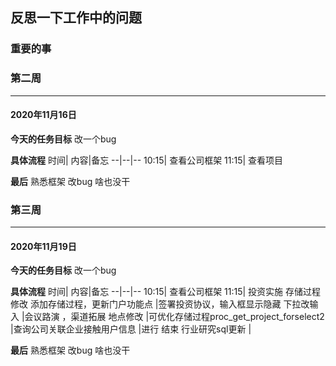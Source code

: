 ## 反思一下工作中的问题

### 重要的事


### 第二周
---
#### 2020年11月16日

**今天的任务目标**
改一个bug

**具体流程**
时间| 内容|备忘
--|--|--
10:15| 查看公司框架
11:15| 查看项目

**最后**
熟悉框架 改bug 啥也没干


### 第三周
---
#### 2020年11月19日

**今天的任务目标**
改一个bug

**具体流程**
时间| 内容|备忘
--|--|--
10:15| 查看公司框架
11:15| 投资实施 存储过程修改 添加存储过程，更新门户功能点
|签署投资协议，输入框显示隐藏  下拉改输入 
|会议路演 ，渠道拓展 地点修改
|可优化存储过程proc_get_project_forselect2
|查询公司关联企业接触用户信息
|进行 结束 行业研究sql更新
|

**最后**
熟悉框架 改bug 啥也没干



